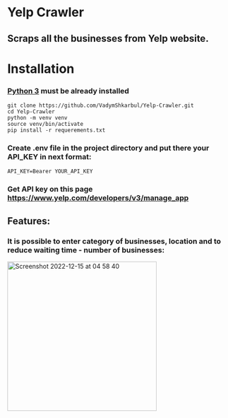 # Yelp Crawler
## Scraps all the businesses from Yelp website.


# Installation

### [Python 3](https://www.python.org/downloads/) must be already installed

```shell
git clone https://github.com/VadymShkarbul/Yelp-Crawler.git
cd Yelp-Crawler
python -m venv venv
source venv/bin/activate
pip install -r requerements.txt
```

### Create .env file in the project directory and put there your API_KEY in next format: 
```shell
API_KEY=Bearer YOUR_API_KEY
```
### Get API key on this page https://www.yelp.com/developers/v3/manage_app

## Features:

### It is possible to enter category of businesses, location and to reduce waiting time - number of businesses:
<img width="338" alt="Screenshot 2022-12-15 at 04 58 40" src="https://user-images.githubusercontent.com/111114742/207762402-311011ab-5b9b-43e9-9768-91c799fd4b68.png">
